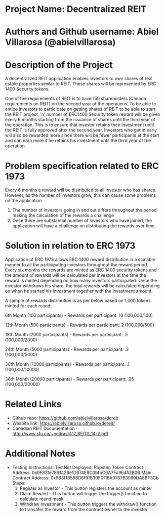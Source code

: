 # Project Name: Decentralized REIT

# Authors and Github username: Abiel Villarosa (@abielvillarosa)

# Description of the Project 

A decentralized REIT application enables investors to own shares of real estate properties similar to REIT. These shares will be represented by ERC 1400 Security tokens. 

One of the requirements of REIT is to have 150 shareholders (Canada requirements on REIT) on the second year of the operations. To be able to entice investors to participate on getting shares of REIT to be able to start the REIT project, 'n' number of ERC1400 Security token reward will be given every 6 months starting from the issuance of shares until the third year of the operation. This is to ensure that investor retains their investment until the REIT is fully approved after the second year. Investors who get in early will also be rewarded more since there will be fewer participants at the start and can earn more if he retains his investment until the third year of the operation.

# Problem specification related to ERC 1973

Every 6 months a reward will be distributed to all investor who has shares. However, as the number of investors grow, this can cause some problems on the application
1) The number of investors going in and out differs throughout the period making the calculation of the rewards a challenge
2) Once there are substantial number of investors who have joined, the application will have a challenge on distributing the rewards over time.

# Solution in relation to ERC 1973 

Application of ERC 1973 allows ERC 1400 reward distribution in a scalable manner to all the participating investors throughout the reward period. Every six months the rewards are minted as ERC 1400 security tokens and the amount of rewards will be calculated per investors at the time the reward is minted depending on how many investors participated. Once the investor withdraws his share, the total rewards will be calculated depending on when he started his investment together with the investment amount.

A sample of rewards distribution is as per below based on 1,000 tokens minted for each round:

6th Month (100 participants) - Rewards per participant: 10 (100,000/100)

12th Month (500 participants) - Rewards per participant: 2 (100,000/500)

18th Month (2000 participants) - Rewards per participant: .5 (100,000/2000)

24th Month (5000 participants) - Rewards per participant: .2 (100,000/5000)

30th Month (10000 participants) - Rewards per participant: .1 (100,000/10000)

36th Month (20000 participants) - Rewards per participant: .05 (100,000/20000)


# Related Links

* Github repo: https://github.com/abielvillarosa/dereit
* Wesbite link: https://abielvillarosa.github.io/dereit/
* Canadian REIT Documentation - http://www.sfu.ca/~poitras/417_REITS_14-2.pdf

# Additional Notes 
* Testing Instructions:
  TestNet Deployed: Ropsten
  Token Contract Address: 0x9F83fe7891429e1D674E8C0bfbC6A7Fc9EdA2B0B
  Main Contract Address: 0x563f1B58BD6f91B30F0f16A9767B3989DA8BF3Cb
  Steps:
  1) Register as Investor - This button registers the account as minter
  2) Claim Reward - This button will trigger the trigger() function to calculate round mask
  3) Withdraw Investment - This button triggers the withdraw() function to transafer the reward from the contract owner to the investor
